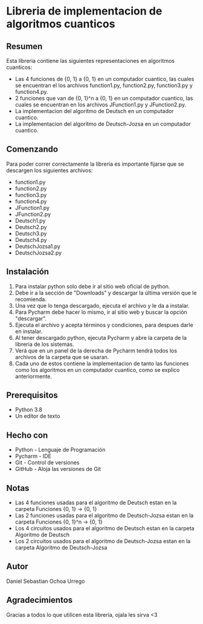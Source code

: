 # Libreria de implementacion de algoritmos cuanticos


## Resumen
Esta libreria contiene las siguientes representaciones en algoritmos cuanticos:

* Las 4 funciones de {0, 1} a {0, 1} en un computador cuantico, las cuales se encuentran el los archivos function1.py, function2.py, function3.py y function4.py.
* 2 funciones que van de {0, 1}^n a {0, 1} en un computador cuantico, las cuales se encuentran en los archivos JFunction1.py y JFunction2.py.
* La implementacion del algoritmo de Deutsch en un computador cuantico.
* La implementacion del algoritmo de Deutsch-Jozsa en un computador cuantico.

## Comenzando
Para poder correr correctamente la libreria es importante fijarse que se descargen los siguientes archivos:

* function1.py
* function2.py
* function3.py
* function4.py
* JFunction1.py
* JFunction2.py
* Deutsch1.py
* Deutsch2.py
* Deutsch3.py
* Deutsch4.py
* DeutschJozsa1.py
* DeutschJozsa2.py

## Instalación
1. Para instalar python solo debe ir al sitio web oficial de python.
2. Debe ir a la sección de "Downloads" y descargar la última versión que le recomienda. 
3. Una vez que lo tenga descargado, ejecuta el archivo y le da a instalar.
4. Para Pycharm debe hacer lo mismo, ir al sitio web y buscar la opción "descargar".
5. Ejecuta el archivo y acepta términos y condiciones, para despues darle en instalar.
6. Al tener descargado python, ejecuta Pycharm y abre la carpeta de la libreria de los sistemas.
7. Verá que en un panel de la derecha de Pycharm tendrá todos los archivos de la carpeta que se usaran.
8. Cada uno de estos contiene la implementacion de tanto las funciones como los algoritmos en un computador cuantico, como se explico anteriormente. 

## Prerequisitos
* Python 3.8
* Un editor de texto 

## Hecho con
* Python - Lenguaje de Programación
* Pycharm - IDE
* Git - Control de versiones
* GitHub - Aloja las versiones de Git

## Notas 

* Las 4 funciones usadas para el algoritmo de Deutsch estan en la carpeta Funciones {0, 1} -> {0, 1}
* Las 2 funciones usadas para el algoritmo de Deutsch-Jozsa estan en la carpeta Funciones {0, 1}^n -> {0, 1}
* Los 4 circuitos usados para el algoritmo de Deutsch estan en la carpeta Algoritmo de Deutsch
* Los 2 circuitos usados para el algoritmo de Deutsch-Jozsa estan en la carpeta Algoritmo de Deutsch-Jozsa

## Autor 
Daniel Sebastian Ochoa Urrego 

## Agradecimientos
Gracias a todos lo que utilicen esta libreria, ojala les sirva <3